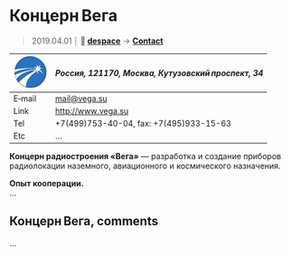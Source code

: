 # Концерн Вега
> 2019.04.01 ┊ **🚀 [despace](index.md)** → **[Contact](contact.md)**

|[![](f/contact/k/koncern_vega_logo1_thumb.jpg)](f/contact/k/koncern_vega_logo1.png)|*Россия, 121170, Москва, Кутузовский проспект, 34*|
|:--|:--|
|E‑mail| <mail@vega.su> |
|Link| <http://www.vega.su> |
|Tel| +7(499)753-40-04, fax: +7(495)933-15-63 |
|Etc| … |

**Концерн радиостроения «Вега»** — разработка и создание приборов радиолокации наземного, авиационного и космического назначения.

**Опыт кооперации.**  
…


<p style="page-break-after:always"> </p>

## Концерн Вега, comments

…
